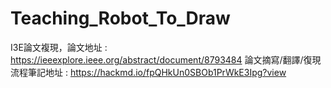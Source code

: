 # Teaching_Robot_To_Draw
I3E論文複現，論文地址 : https://ieeexplore.ieee.org/abstract/document/8793484
論文摘寫/翻譯/復現流程筆記地址 : https://hackmd.io/fpQHkUn0SBOb1PrWkE3Ipg?view
